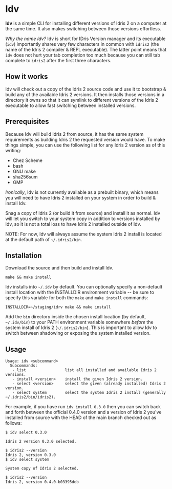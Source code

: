 
# Idv

**Idv** is a simple CLI for installing different versions of Idris 2 on a computer at the same time. It also makes switching between those versions effortless.

_Why the name Idv?_ Idv is short for IDris Version manager and its executable (`idv`) importantly shares very few characters in common with `idris2` (the name of the Idris 2 compiler & REPL executable). The latter point means that `idv` does not hurt your tab completion too much because you can still tab complete to `idris2` after the first three characters.

## How it works

Idv will check out a copy of the Idris 2 source code and use it to bootstrap & build any of the available Idris 2 versions. It then installs those versions in a directory it owns so that it can symlink to different versions of the Idris 2 executable to allow fast switching between installed versions.

## Prerequisites

Because Idv will build Idris 2 from source, it has the same system requirements as building Idris 2 the requested version would have. To make things simple, you can use the following list for any Idris 2 version as of this writing:
- Chez Scheme
- bash
- GNU make
- sha256sum
- GMP

_Ironically_, Idv is not currently available as a prebuilt binary, which means you will need to have Idris 2 installed on your system in order to build & install Idv.

Snag a copy of Idris 2 (or build it from source) and install it as normal. Idv will let you switch to your system copy in addition to versions installed by Idv, so it is not a total loss to have Idris 2 installed outside of Idv.

NOTE: For now, Idv will always assume the system Idris 2 install is located at the default path of `~/.idris2/bin`.

## Installation

Download the source and then build and install Idv.
```shell
make && make install
```

Idv installs into `~/.idv` by default. You can optionally specify a non-default install location with the INSTALLDIR environment variable -- be sure to specify this variable for both the `make` and `make install` commands:
```shell
INSTALLDIR=~/staging/idrv make && make install
```

Add the `bin` directory inside the chosen install location (by default, `~/.idv/bin`) to your PATH environment variable somewhere _before_ the system install of Idris 2 (`~/.idris2/bin`). This is important to allow Idv to switch between shadowing or exposing the system installed version.

## Usage

```shell
Usage: idv <subcommand>
  Subcommands:
   - list                 list all installed and available Idris 2 versions.
   - install <version>    install the given Idris 2 version.
   - select <version>     select the given (already installed) Idris 2 version.
   - select system        select the system Idris 2 install (generally ~/.idris2/bin/idris2).
```

For example, if you have run `idv install 0.3.0` then you can switch back and forth between the official 0.4.0 version and a version of Idris 2 you've installed from source with the HEAD of the main branch checked out as follows:
```shell
$ idv select 0.3.0

Idris 2 version 0.3.0 selected.

$ idris2 --version
Idris 2, version 0.3.0
$ idv select system

System copy of Idris 2 selected.

$ idris2 --version
Idris 2, version 0.4.0-b03395deb
```


